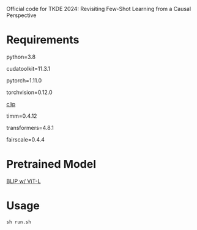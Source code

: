Official code for TKDE 2024: Revisiting Few-Shot Learning from a Causal Perspective

# Requirements

python=3.8

cudatoolkit=11.3.1

pytorch=1.11.0

torchvision=0.12.0

[clip](https://github.com/openai/CLIP)

timm=0.4.12

transformers=4.8.1

fairscale=0.4.4



# Pretrained Model

[BLIP w/ ViT-L](https://storage.googleapis.com/sfr-vision-language-research/BLIP/models/model_large.pth)



# Usage

`sh run.sh`
